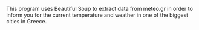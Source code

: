 This program uses Beautiful Soup to extract data from meteo.gr in order to inform you for the current temperature and weather
in one of the biggest cities in Greece.
